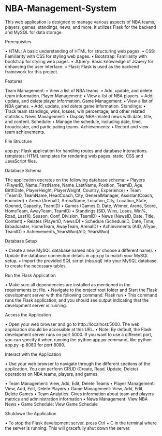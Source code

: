 # NBA-Management-System


This web application is designed to manage various aspects of NBA teams, players, games, standings, news, and more. It utilizes Flask for the backend and MySQL for data storage.

Prerequisites

•	HTML: A basic understanding of HTML for structuring web pages.
•	CSS: Familiarity with CSS for styling web pages.
•	Bootstrap: Familiarity with bootstrap for styling web pages.
•	JQuery: Basic knowledge of JQuery for enhancing the user interface.
•	Flask: Flask is used as the backend framework for this project. 

Features

Team Management:
•	View a list of NBA teams.
•	Add, update, and delete team information.
Player Management:
•	View a list of NBA players.
•	Add, update, and delete player information.
Game Management:
•	View a list of NBA games.
•	Add, update, and delete game information.
Standings:
•	Track team standings, wins, losses, win percentage, and other related statistics.
News Management:
•	Display NBA-related news with date, title, and content.
Schedule:
•	Manage the schedule, including date, time, broadcaster, and participating teams.
Achievements:
•	Record and view team achievements.



File Structure

app.py: Flask application for handling routes and database interactions.
templates: HTML templates for rendering web pages.
static: CSS and JavaScript files.

Database Schema

The application operates on the following database schema:
•	Players (PlayerID, Name_FirstName, Name_LastName, Position, TeamID, Age, BirthDate, PlayerHeight, PlayerWeight, Country, Experience)
•	Team (TeamID, TeamName, HeadCoach, City, GeneralManager, AssistantCoach, Founded)
•	Arena (ArenaID, ArenaName, Location_City, Location_State, Opened, Capacity, TeamID)
•	Games (GamesID, Date, Winner, Arena, Score, HomeTeam, AwayTeam, TeamID)
•	Standings (SID, Wins, Loses, Win%, Road, Last10, Season, Conf, Division, TeamID)
•	News (NewsID, Date, Title, Content)
•	Relates (PlayerID, NewsID)
•	Schedule (ScheduleID, Date, Time, Broadcaster, HomeTeam, AwayTeam, ArenaID)
•	Achievements (AID, AType, TeamID)
•	Achievements_YearsWon(AID, YearsWon)

Database Setup

•	Create a new MySQL database named nba (or choose a different name).
•	Update the database connection details in app.py to match your MySQL setup.
•	Import the provided SQL script (nba.sql) into your MySQL database to create the necessary tables.

Run the Flask Application

•	Make sure all dependencies are installed as mentioned in the requirements.txt file.
•	Navigate to the project root folder and Start the Flask development server with the following command:
     Flask run
•	This command runs the Flask application, and you should see output indicating that the development server is running.

Access the Application

•	Open your web browser and go to http://localhost:5000. The web application should be accessible at this URL.
•	Note: By default, the Flask development server runs on port 5000. If you want to use a different port, you can specify it when running the python app.py command, like python app.py -p 8080 for port 8080.

Interact with the Application

•	Use your web browser to navigate through the different sections of the application. You can perform CRUD (Create, Read, Update, Delete) operations on NBA teams, players, and games.

•	Team Management: View, Add, Edit, Delete Teams
•	Player Management: View, Add, Edit, Delete Players
•	Game Management: View, Add, Edit, Delete Games
•	Team Analytics: Gives information about team and players metrics and administration information
•	News Management: View NBA News 
•	Game Schedule: View Game Schedule

Shutdown the Application

•	To stop the Flask development server, press Ctrl + C in the terminal where the server is running. This will gracefully shut down the server.

